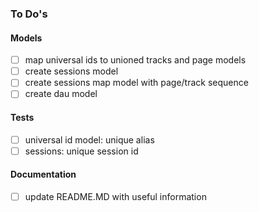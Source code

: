 ### To Do's

#### Models
- [ ] map universal ids to unioned tracks and page models
- [ ] create sessions model
- [ ] create sessions map model with page/track sequence
- [ ] create dau model

#### Tests
- [ ] universal id model: unique alias
- [ ] sessions: unique session id

#### Documentation
- [ ] update README.MD with useful information
